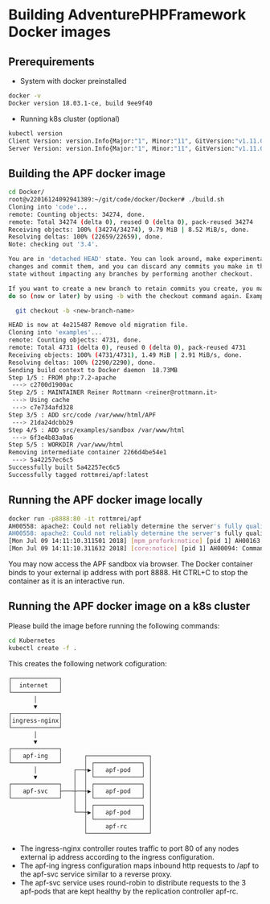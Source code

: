 # Building AdventurePHPFramework Docker images

## Prerequirements

* System with docker preinstalled

~~~bash
docker -v
Docker version 18.03.1-ce, build 9ee9f40
~~~

* Running k8s cluster (optional)

~~~bash
kubectl version
Client Version: version.Info{Major:"1", Minor:"11", GitVersion:"v1.11.0", GitCommit:"91e7b4fd31fcd3d5f436da26c980becec37ceefe", GitTreeState:"clean", BuildDate:"2018-06-27T20:17:28Z", GoVersion:"go1.10.2", Compiler:"gc", Platform:"linux/amd64"}
Server Version: version.Info{Major:"1", Minor:"11", GitVersion:"v1.11.0", GitCommit:"91e7b4fd31fcd3d5f436da26c980becec37ceefe", GitTreeState:"clean", BuildDate:"2018-06-27T20:08:34Z", GoVersion:"go1.10.2", Compiler:"gc", Platform:"linux/amd64"}
~~~

## Building the APF docker image

~~~bash
cd Docker/
root@v22016124092941389:~/git/code/docker/Docker# ./build.sh
Cloning into 'code'...
remote: Counting objects: 34274, done.
remote: Total 34274 (delta 0), reused 0 (delta 0), pack-reused 34274
Receiving objects: 100% (34274/34274), 9.79 MiB | 8.52 MiB/s, done.
Resolving deltas: 100% (22659/22659), done.
Note: checking out '3.4'.

You are in 'detached HEAD' state. You can look around, make experimental
changes and commit them, and you can discard any commits you make in this
state without impacting any branches by performing another checkout.

If you want to create a new branch to retain commits you create, you may
do so (now or later) by using -b with the checkout command again. Example:

  git checkout -b <new-branch-name>

HEAD is now at 4e215487 Remove old migration file.
Cloning into 'examples'...
remote: Counting objects: 4731, done.
remote: Total 4731 (delta 0), reused 0 (delta 0), pack-reused 4731
Receiving objects: 100% (4731/4731), 1.49 MiB | 2.91 MiB/s, done.
Resolving deltas: 100% (2290/2290), done.
Sending build context to Docker daemon  18.73MB
Step 1/5 : FROM php:7.2-apache
 ---> c2700d1900ac
Step 2/5 : MAINTAINER Reiner Rottmann <reiner@rottmann.it>
 ---> Using cache
 ---> c7e734afd328
Step 3/5 : ADD src/code /var/www/html/APF
 ---> 21da24dcbb29
Step 4/5 : ADD src/examples/sandbox /var/www/html
 ---> 6f3e4b83a0a6
Step 5/5 : WORKDIR /var/www/html
Removing intermediate container 2266d4be54e1
 ---> 5a42257ec6c5
Successfully built 5a42257ec6c5
Successfully tagged rottmrei/apf:latest
~~~

## Running the APF docker image locally

~~~bash
docker run -p8888:80 -it rottmrei/apf
AH00558: apache2: Could not reliably determine the server's fully qualified domain name, using 172.17.0.2. Set the 'ServerName' directive globally to suppress this message
AH00558: apache2: Could not reliably determine the server's fully qualified domain name, using 172.17.0.2. Set the 'ServerName' directive globally to suppress this message
[Mon Jul 09 14:11:10.311501 2018] [mpm_prefork:notice] [pid 1] AH00163: Apache/2.4.25 (Debian) PHP/7.2.7 configured -- resuming normal operations
[Mon Jul 09 14:11:10.311632 2018] [core:notice] [pid 1] AH00094: Command line: 'apache2 -D FOREGROUND'
~~~

You may now access the APF sandbox via browser. The Docker container binds to your external ip address with port 8888. Hit CTRL+C to stop the container as it is an interactive run.

## Running the APF docker image on a k8s cluster

Please build the image before running the following commands:

~~~bash
cd Kubernetes
kubectl create -f .
~~~

This creates the following network cofiguration:

~~~
┌─────────────┐
│  internet   │
└─────────────┘
       │
       ▼
┌─────────────┐
│ingress-nginx│
└─────────────┘
       │
       ▼
┌─────────────┐
│   apf-ing   │      ┌─────────────────┐
└─────────────┘      │ ┌─────────────┐ │
       │          ┌──┼▶│   apf-pod   │ │
       ▼          │  │ └─────────────┘ │
┌─────────────┐   │  │ ┌─────────────┐ │
│   apf-svc   ├───┼──┼▶│   apf-pod   │ │
└─────────────┘   │  │ └─────────────┘ │
                  │  │ ┌─────────────┐ │
                  └──┼▶│   apf-pod   │ │
                     │ └─────────────┘ │
                     │     apf-rc      │
                     └─────────────────┘
~~~

* The ingress-nginx controller routes traffic to port 80 of any nodes external ip address according to the ingress configuration.
* The apf-ing ingress configuration maps inbound http requests to /apf to the apf-svc service similar to a reverse proxy. 
* The apf-svc service uses round-robin to distribute requests to the 3 apf-pods that are kept healthy by the replication controller apf-rc.

